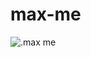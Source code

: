 # max-me

![.max me](https://user-images.githubusercontent.com/895885/90230803-56ab5e80-ddd7-11ea-9d86-e6323512cc0d.png)
